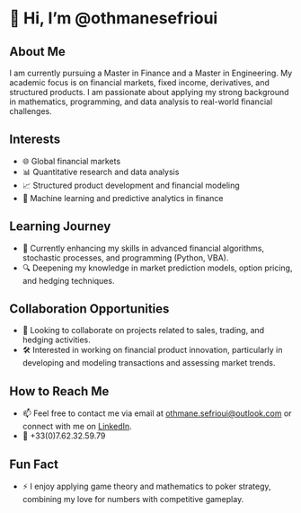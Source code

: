 # 👋 Hi, I’m @othmanesefrioui

## About Me
I am currently pursuing a Master in Finance and a Master in Engineering.
My academic focus is on financial markets, fixed income, derivatives, and structured products.
I am passionate about applying my strong background in mathematics, programming, and data analysis to real-world financial challenges.

## Interests
- 🌐 Global financial markets
- 📊 Quantitative research and data analysis
- 📈 Structured product development and financial modeling
- 🤖 Machine learning and predictive analytics in finance

## Learning Journey
- 🌱 Currently enhancing my skills in advanced financial algorithms, stochastic processes, and programming (Python, VBA).
- 🔍 Deepening my knowledge in market prediction models, option pricing, and hedging techniques.

## Collaboration Opportunities
- 💞️ Looking to collaborate on projects related to sales, trading, and hedging activities.
- 🛠️ Interested in working on financial product innovation, particularly in developing and modeling transactions and assessing market trends.

## How to Reach Me
- 📫 Feel free to contact me via email at othmane.sefrioui@outlook.com or connect with me on [LinkedIn](https://www.linkedin.com/in/othmanesefrioui).
- 📱 +33(0)7.62.32.59.79

## Fun Fact
- ⚡ I enjoy applying game theory and mathematics to poker strategy, combining my love for numbers with competitive gameplay.

<!---
othmanesefrioui/othmanesefrioui is a ✨ special ✨ repository because its `README.md` (this file) appears on your GitHub profile.
You can click the Preview link to take a look at your changes.
--->

